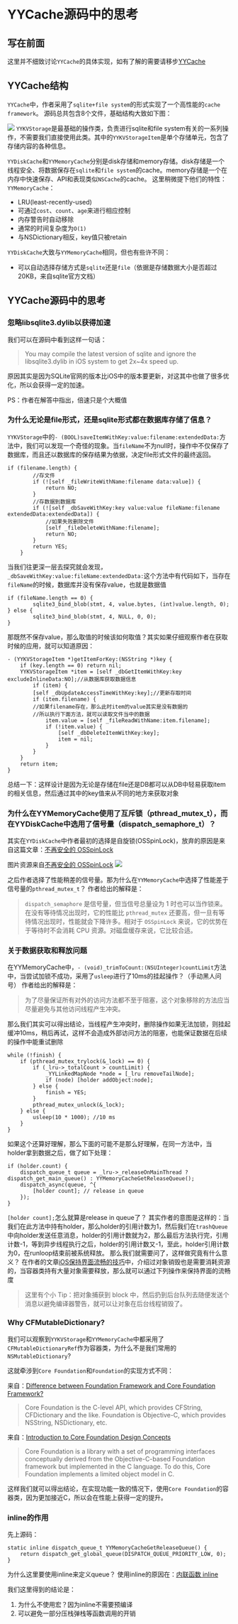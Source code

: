 # YYCache源码中的思考

## 写在前面
这里并不细致讨论`YYCache`的具体实现，如有了解的需要请移步[YYCache](https://github.com/ibireme/YYCache/)

## YYCache结构
`YYCache`中，作者采用了`sqlite+file system`的形式实现了一个高性能的`cache framework`。
源码总共包含8个文件，基础结构大致如下图：

![](https://github.com/damon8to24/blog/raw/master/resources/YYCache.png)
`YYKVStorage`是最基础的操作类，负责进行sqlite和file system有关的一系列操作，不需要我们直接使用此类。其中的`YYKVStorageItem`是单个存储单元，包含了存储内容的各种信息。

`YYDiskCache`和`YYMemoryCache`分别是disk存储和memory存储。disk存储是一个线程安全、将数据保存在`sqlite`和`file system`的cache。memory存储是一个在内存中快速保存、API和表现类似`NSCache`的cache。
这里稍微提下他们的特性：
`YYMemoryCache`：

* LRU(least-recently-used)
* 可通过`cost`、`count`、`age`来进行相应控制
* 内存警告时自动移除
* 通常的时间复杂度为`O(1)`
* 与NSDictionary相反，key值只被retain

`YYDiskCache`大致与`YYMemoryCache`相同，但也有些许不同：

* 可以自动选择存储方式是`sqlite`还是`file`（依据是存储数据大小是否超过20KB，来自sqlite官方文档）

## YYCache源码中的思考

### 忽略libsqlite3.dylib以获得加速

我们可以在源码中看到这样一句话：
>You may compile the latest version of sqlite and ignore the libsqlite3.dylib in
 iOS system to get 2x~4x speed up.

原因其实是因为SQLite官网的版本比iOS中的版本要更新，对这其中也做了很多优化，所以会获得一定的加速。

PS：作者在解答中指出，倍速只是个大概值

### 为什么无论是file形式，还是sqlite形式都在数据库存储了信息？

`YYKVStorage`中的`- (BOOL)saveItemWithKey:value:filename:extendedData:`方法中，我们可以发现一个奇怪的现象。当`fileName`不为null时，操作中不仅保存了数据库，而且还以数据库的保存结果为依据，决定file形式文件的最终返回。

```
if (filename.length) {
        //存文件
        if (![self _fileWriteWithName:filename data:value]) {
            return NO;
        }
        //存数据到数据库
        if (![self _dbSaveWithKey:key value:value fileName:filename extendedData:extendedData]) {
            //如果失败删除文件
            [self _fileDeleteWithName:filename];
            return NO;
        }
        return YES;
    }
```

当我们往更深一层去探究就会发现，`_dbSaveWithKey:value:fileName:extendedData:`这个方法中有代码如下，当存在`fileName`的时候，数据库并没有保存value，也就是数据值

```
if (fileName.length == 0) {
        sqlite3_bind_blob(stmt, 4, value.bytes, (int)value.length, 0);
} else {
        sqlite3_bind_blob(stmt, 4, NULL, 0, 0);
}
```

那既然不保存value，那么取值的时候该如何取值？其实如果仔细观察作者在获取时候的应用，就可以知道原因：

```
- (YYKVStorageItem *)getItemForKey:(NSString *)key {
    if (key.length == 0) return nil;
    YYKVStorageItem *item = [self _dbGetItemWithKey:key excludeInlineData:NO];//从数据库获取数据信息
        if (item) {
        [self _dbUpdateAccessTimeWithKey:key];//更新存取时间
        if (item.filename) {
        //如果filename存在，那么此时item的value其实是没有数据的
        //所以执行下面方法，就可以读取文件当中的数据
            item.value = [self _fileReadWithName:item.filename];
            if (!item.value) {
                [self _dbDeleteItemWithKey:key];
                item = nil;
            }
        }
    }
    return item;
}
```

总结一下：这样设计是因为无论是存储在file还是DB都可以从DB中轻易获取item的相关信息，然后通过其中的key值来从不同的地方来获取对象

### 为什么在YYMemoryCache使用了互斥锁（pthread_mutex_t），而在YYDiskCache中选用了信号量（dispatch_semaphore_t）？
其实在`YYDiskCache`中作者最初的选择是自旋锁(OSSpinLock)，放弃的原因是来自这篇文章：[不再安全的 OSSpinLock](https://blog.ibireme.com/2016/01/16/spinlock_is_unsafe_in_ios/)

图片资源来自[不再安全的 OSSpinLock](https://blog.ibireme.com/2016/01/16/spinlock_is_unsafe_in_ios/)
![](https://github.com/damon8to24/blog/raw/master/resources/lock_benchmark.png)


之后作者选择了性能稍差的信号量。那为什么在`YYMemoryCache`中选择了性能差于信号量的`pthread_mutex_t`？
作者给出的解释是：

>`dispatch_semaphore` 是信号量，但当信号总量设为 1 时也可以当作锁来。在没有等待情况出现时，它的性能比 `pthread_mutex` 还要高，但一旦有等待情况出现时，性能就会下降许多。相对于 `OSSpinLock` 来说，它的优势在于等待时不会消耗 CPU 资源。对磁盘缓存来说，它比较合适。

### 关于数据获取和释放问题
在YYMemoryCache中，`- (void)_trimToCount:(NSUInteger)countLimit`方法中，当尝试加锁不成功，采用了`usleep`进行了10ms的挂起操作？（手动黑人问号）
作者给出的解释是：
>为了尽量保证所有对外的访问方法都不至于阻塞，这个对象移除的方法应当尽量避免与其他访问线程产生冲突。

那么我们其实可以得出结论，当线程产生冲突时，删除操作如果无法加锁，则挂起缓冲10ms，稍后再试，这样不会造成外部访问方法的阻塞，也能保证数据在后续的操作中能重试删除

```
while (!finish) {
    if (pthread_mutex_trylock(&_lock) == 0) {
        if (_lru->_totalCount > countLimit) {
            _YYLinkedMapNode *node = [_lru removeTailNode];
            if (node) [holder addObject:node];
        } else {
            finish = YES;
        }
        pthread_mutex_unlock(&_lock);
    } else {
        usleep(10 * 1000); //10 ms
    }
}
```

如果这个还算好理解，那么下面的可能不是那么好理解，在同一方法中，当holder拿到数据之后，做了如下处理：

```
if (holder.count) {
    dispatch_queue_t queue = _lru->_releaseOnMainThread ? dispatch_get_main_queue() : YYMemoryCacheGetReleaseQueue();
    dispatch_async(queue, ^{
        [holder count]; // release in queue
    });
}
```
`[holder count];`怎么就算是release in queue了？
其实作者的意图是这样的：当我们在此方法中持有holder，那么holder的引用计数为1，然后我们在`trashQueue`中向holder发送任意消息，holder的引用计数就为2，那么最后方法执行完，引用计数-1，等到异步线程执行之后，holder的引用计数又-1，至此，holder引用计数为0，在runloop结束前被系统释放。
那么我们就需要问了，这样做究竟有什么意义？
在作者的文章[iOS保持界面流畅的技巧](https://blog.ibireme.com/2015/11/12/smooth_user_interfaces_for_ios/)中，介绍过对象销毁也是需要消耗资源的，当容器类持有大量对象需要释放，那么就可以通过下列操作来保持界面的流畅度

>这里有个小 Tip：把对象捕获到 block 中，然后扔到后台队列去随便发送个消息以避免编译器警告，就可以让对象在后台线程销毁了。

### Why CFMutableDictionary?
我们可以观察到`YYKVStorage`和`YYMemoryCache`中都采用了`CFMutableDictionaryRef`作为容器类，为什么不是我们常用的`NSMutableDictionary`?

这就牵涉到`Core Foundation`和`Foundation`的实现方式不同：

来自：[Difference between Foundation Framework and Core Foundation Framework?](https://stackoverflow.com/questions/1843251/difference-between-foundation-framework-and-core-foundation-framework)
>Core Foundation is the C-level API, which provides CFString, CFDictionary and the like.
>Foundation is Objective-C, which provides NSString, NSDictionary, etc.

来自：[Introduction to Core Foundation Design Concepts](https://developer.apple.com/library/content/documentation/CoreFoundation/Conceptual/CFDesignConcepts/CFDesignConcepts.html#//apple_ref/doc/uid/10000122i)

>Core Foundation is a library with a set of programming interfaces conceptually derived from the Objective-C-based Foundation framework but implemented in the C language. To do this, Core Foundation implements a limited object model in C. 

这样我们就可以得出结论，在实现功能一致的情况下，使用`Core Foundation`的容器类，因为更加接近C，所以会在性能上获得一定的提升。

### inline的作用
先上源码：

```
static inline dispatch_queue_t YYMemoryCacheGetReleaseQueue() {
    return dispatch_get_global_queue(DISPATCH_QUEUE_PRIORITY_LOW, 0);
}
```
为什么这里要使用inline来定义queue？
使用inline的原因在：[内联函数 inline](https://www.jianshu.com/p/d557b0831c6a)

我们这里得到的结论是：

1. 为什么不使用宏？因为inline不需要预编译
2. 可以避免一部分压栈弹栈等函数调用的开销


